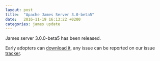 ```yaml
---
layout: post
title:  "Apache James Server 3.0-beta5"
date:   2016-11-19 16:13:22 +0200
categories: james update
---
```


James server 3.0.0-beta5 has been released.

Early adopters can [download it][download], any issue can be reported on our issue [tracker][tracker].

[tracker]: https://issues.apache.org/jira/browse/JAMES
[download]: http://james.apache.org/download.cgi#Apache_James_Server